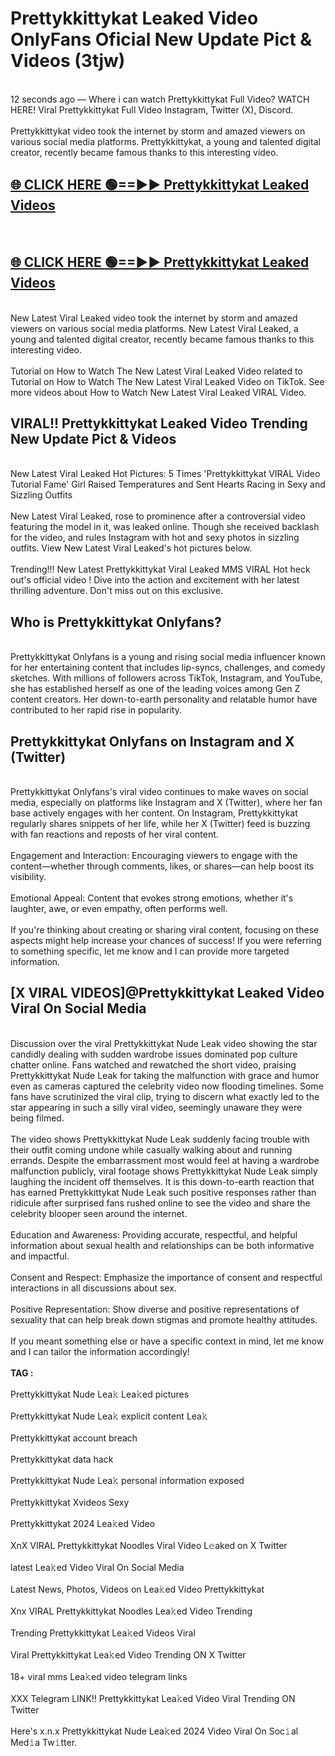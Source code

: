 # Prettykkittykat Leaked Video OnlyFans Oficial New Update Pict & Videos (3tjw)
<br>
12 seconds ago — Where i can watch Prettykkittykat Full Video? WATCH HERE! Viral Prettykkittykat Full Video Instagram, Twitter (X), Discord.
<br><br>
Prettykkittykat video took the internet by storm and amazed viewers on various social media platforms. Prettykkittykat, a young and talented digital creator, recently became famous thanks to this interesting video.
<br>
<h2><a href="https://play.trustnlinepharmacy.us?title=Prettykkittykat">🌐 CLICK HERE 🟢==►► Prettykkittykat Leaked Videos</a></h2>
<br>
<h2><a href="https://play.trustnlinepharmacy.us?title=Prettykkittykat">🌐 CLICK HERE 🟢==►► Prettykkittykat Leaked Videos</a></h2>
<br>
New Latest Viral Leaked video took the internet by storm and amazed viewers on various social media platforms. New Latest Viral Leaked, a young and talented digital creator, recently became famous thanks to this interesting video.
<br><br>
Tutorial on How to Watch The New Latest Viral Leaked Video related to Tutorial on How to Watch The New Latest Viral Leaked Video on TikTok. See more videos about How to Watch New Latest Viral Leaked VIRAL Video.
<br>
<h2>VIRAL!! Prettykkittykat Leaked Video Trending New Update Pict & Videos</h2>
<br>
New Latest Viral Leaked Hot Pictures: 5 Times 'Prettykkittykat VIRAL Video Tutorial Fame' Girl Raised Temperatures and Sent Hearts Racing in Sexy and Sizzling Outfits
<br><br>
New Latest Viral Leaked, rose to prominence after a controversial video featuring the model in it, was leaked online. Though she received backlash for the video, and rules Instagram with hot and sexy photos in sizzling outfits. View New Latest Viral Leaked's hot pictures below.
<br><br>
Trending!!! New Latest Prettykkittykat Viral Leaked MMS VIRAL Hot heck out's official video ! Dive into the action and excitement with her latest thrilling adventure. Don't miss out on this exclusive.
<br>
<h2>Who is Prettykkittykat Onlyfans?</h2>
<br>
Prettykkittykat Onlyfans is a young and rising social media influencer known for her entertaining content that includes lip-syncs, challenges, and comedy sketches. With millions of followers across TikTok, Instagram, and YouTube, she has established herself as one of the leading voices among Gen Z content creators. Her down-to-earth personality and relatable humor have contributed to her rapid rise in popularity.
<br>
<h2>Prettykkittykat Onlyfans on Instagram and X (Twitter)</h2>
<br>
Prettykkittykat Onlyfans's viral video continues to make waves on social media, especially on platforms like Instagram and X (Twitter), where her fan base actively engages with her content. On Instagram, Prettykkittykat regularly shares snippets of her life, while her X (Twitter) feed is buzzing with fan reactions and reposts of her viral content.
<br><br>
Engagement and Interaction: Encouraging viewers to engage with the content—whether through comments, likes, or shares—can help boost its visibility.
<br><br>
Emotional Appeal: Content that evokes strong emotions, whether it's laughter, awe, or even empathy, often performs well.
<br><br>
If you're thinking about creating or sharing viral content, focusing on these aspects might help increase your chances of success! If you were referring to something specific, let me know and I can provide more targeted information.
<br>
<h2>[X VIRAL VIDEOS]@Prettykkittykat Leaked Video Viral On Social Media</h2>
<br>
Discussion over the viral Prettykkittykat Nude Leak video showing the star candidly dealing with sudden wardrobe issues dominated pop culture chatter online. Fans watched and rewatched the short video, praising Prettykkittykat Nude Leak for taking the malfunction with grace and humor even as cameras captured the celebrity video now flooding timelines. Some fans have scrutinized the viral clip, trying to discern what exactly led to the star appearing in such a silly viral video, seemingly unaware they were being filmed.
<br><br>
The video shows Prettykkittykat Nude Leak suddenly facing trouble with their outfit coming undone while casually walking about and running errands. Despite the embarrassment most would feel at having a wardrobe malfunction publicly, viral footage shows Prettykkittykat Nude Leak simply laughing the incident off themselves. It is this down-to-earth reaction that has earned Prettykkittykat Nude Leak such positive responses rather than ridicule after surprised fans rushed online to see the video and share the celebrity blooper seen around the internet.
<br><br>
Education and Awareness: Providing accurate, respectful, and helpful information about sexual health and relationships can be both informative and impactful.
<br><br>
Consent and Respect: Emphasize the importance of consent and respectful interactions in all discussions about sex.
<br><br>
Positive Representation: Show diverse and positive representations of sexuality that can help break down stigmas and promote healthy attitudes.
<br><br>
If you meant something else or have a specific context in mind, let me know and I can tailor the information accordingly!
<br><br>
<strong>TAG :</strong>
<br><br>
Prettykkittykat Nude Lea𝚔 Lea𝚔ed pictures
<br><br>
Prettykkittykat Nude Lea𝚔 explicit content Lea𝚔
<br><br>
Prettykkittykat account breach
<br><br>
Prettykkittykat data hack
<br><br>
Prettykkittykat Nude Lea𝚔 personal information exposed
<br><br>
Prettykkittykat Xvideos Sexy
<br><br>
Prettykkittykat 2024 Lea𝚔ed Video
<br><br>
XnX VIRAL Prettykkittykat Noodles Viral Video L𝚎aked on X Twitter
<br><br>
latest Lea𝚔ed Video Viral On Social Media
<br><br>
Latest News, Photos, Videos on Lea𝚔ed Video Prettykkittykat
<br><br>
Xnx VIRAL Prettykkittykat Noodles Lea𝚔ed Video Trending
<br><br>
Trending Prettykkittykat Lea𝚔ed Videos Viral
<br><br>
Viral Prettykkittykat Lea𝚔ed Video Trending ON X Twitter
<br><br>
18+ viral mms Lea𝚔ed video telegram links
<br><br>
XXX Telegram LINK!! Prettykkittykat Lea𝚔ed Video Viral Trending ON Twitter
<br><br>
Here's x.n.x Prettykkittykat Nude Lea𝚔ed 2024 Video Viral On Soc𝚒al Med𝚒a Tw𝚒tter.